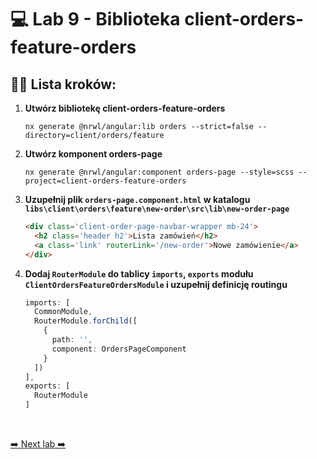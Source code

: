 # 💻 Lab 9 - Biblioteka client-orders-feature-orders

## 🏋️‍♀️ Lista kroków:

1. **Utwórz bibliotekę client-orders-feature-orders**

   ```shell
   nx generate @nrwl/angular:lib orders --strict=false --directory=client/orders/feature
   ```

2. **Utwórz komponent orders-page**

   ```shell
   nx generate @nrwl/angular:component orders-page --style=scss --project=client-orders-feature-orders
   ```

3. **Uzupełnij plik `orders-page.component.html` w katalogu `libs\client\orders\feature\new-order\src\lib\new-order-page`**

    ```html
    <div class='client-order-page-navbar-wrapper mb-24'>
      <h2 class='header h2'>Lista zamówień</h2>
      <a class='link' routerLink='/new-order'>Nowe zamówienie</a>
    </div>
    ```

4. **Dodaj `RouterModule` do tablicy `imports`, `exports` modułu `ClientOrdersFeatureOrdersModule` i uzupełnij definicję routingu**

    ```typescript
    imports: [
      CommonModule,
      RouterModule.forChild([
        {
          path: '',
          component: OrdersPageComponent
        }
      ])
    ],
    exports: [
      RouterModule
    ]
    ```
<br>

[➡️ Next lab ➡️](./lab_10.md)
